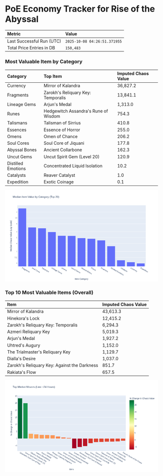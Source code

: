 # PoE Economy Tracker for Rise of the Abyssal

<!-- START_MAINTENANCE -->
| Metric | Value |
|:---|:---|
| Last Successful Run (UTC) | `2025-10-08 04:26:51.371955` |
| Total Price Entries in DB | `150,483` |

<!-- END_MAINTENANCE -->

<!-- START_DATAFRAME_DEBUG -->
<!-- END_DATAFRAME_DEBUG -->

<!-- START_CATEGORY_ANALYSIS -->
### Most Valuable Item by Category
| Category | Top Item | Imputed Chaos Value |
| :--- | :--- | :--- |
| Currency | Mirror of Kalandra | 36,827.2 |
| Fragments | Zarokh's Reliquary Key: Temporalis | 13,841.1 |
| Lineage Gems | Arjun's Medal | 1,313.0 |
| Runes | Hedgewitch Assandra's Rune of Wisdom | 754.3 |
| Talismans | Talisman of Sirrius | 410.8 |
| Essences | Essence of Horror | 255.0 |
| Omens | Omen of Chance | 206.2 |
| Soul Cores | Soul Core of Jiquani | 177.8 |
| Abyssal Bones | Ancient Collarbone | 162.3 |
| Uncut Gems | Uncut Spirit Gem (Level 20) | 120.9 |
| Distilled Emotions | Concentrated Liquid Isolation | 10.2 |
| Catalysts | Reaver Catalyst | 1.0 |
| Expedition | Exotic Coinage | 0.1 |


![Category Analysis Chart](charts/category_analysis.png)
<!-- END_ANALYSIS -->

<!-- START_ANALYSIS -->
### Top 10 Most Valuable Items (Overall)
| Item | Imputed Chaos Value |
| :--- | :--- |
| Mirror of Kalandra | 43,613.3 |
| Hinekora's Lock | 12,415.2 |
| Zarokh's Reliquary Key: Temporalis | 6,294.3 |
| Azmeri Reliquary Key | 5,019.3 |
| Arjun's Medal | 1,927.2 |
| Uhtred's Augury | 1,152.0 |
| The Trialmaster's Reliquary Key | 1,129.7 |
| Dialla's Desire | 1,037.0 |
| Zarokh's Reliquary Key: Against the Darkness | 851.7 |
| Rakiata's Flow | 657.5 |


![Market Movers Chart](charts/market_movers.png)
<!-- END_ANALYSIS -->
